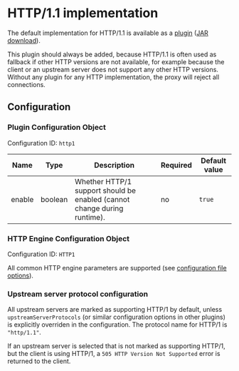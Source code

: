 # HTTP/1.1 implementation

The default implementation for HTTP/1.1 is available as a [plugin](https://git.omegazero.org/omegazero/omz-proxy3/src/branch/master/http1) ([JAR download](https://drone.omegazero.org/build-artifacts/java/org.omegazero.proxy:http1)).

This plugin should always be added, because HTTP/1.1 is often used as fallback if other HTTP versions are not available, for example because the client or an upstream server does not support any other HTTP versions. Without any plugin for any HTTP implementation, the proxy will reject all connections.

## Configuration

### Plugin Configuration Object

Configuration ID: `http1`

| Name | Type | Description | Required | Default value |
| --- | --- | --- | --- | --- |
| enable | boolean | Whether HTTP/1 support should be enabled (cannot change during runtime). | no | `true` |

### HTTP Engine Configuration Object

Configuration ID: `HTTP1`

All common HTTP engine parameters are supported (see [configuration file options](Configuration_file)).

### Upstream server protocol configuration

All upstream servers are marked as supporting HTTP/1 by default, unless `upstreamServerProtocols` (or similar configuration options in other plugins) is explicitly overriden in the configuration. The protocol name for HTTP/1 is `"http/1.1"`.

If an upstream server is selected that is not marked as supporting HTTP/1, but the client is using HTTP/1, a `505 HTTP Version Not Supported` error is returned to the client.


